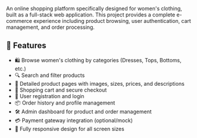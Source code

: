 
An online shopping platform specifically designed for women's clothing, built as a full-stack web application. This project provides a complete e-commerce experience including product browsing, user authentication, cart management, and order processing.

## 🚀 Features

- 🛍️ Browse women's clothing by categories (Dresses, Tops, Bottoms, etc.)
- 🔍 Search and filter products
- 🧾 Detailed product pages with images, sizes, prices, and descriptions
- 🛒 Shopping cart and secure checkout
- 🔐 User registration and login
- 📦 Order history and profile management
- 🛠️ Admin dashboard for product and order management
- 💳 Payment gateway integration (optional/mock)
- 📱 Fully responsive design for all screen sizes
